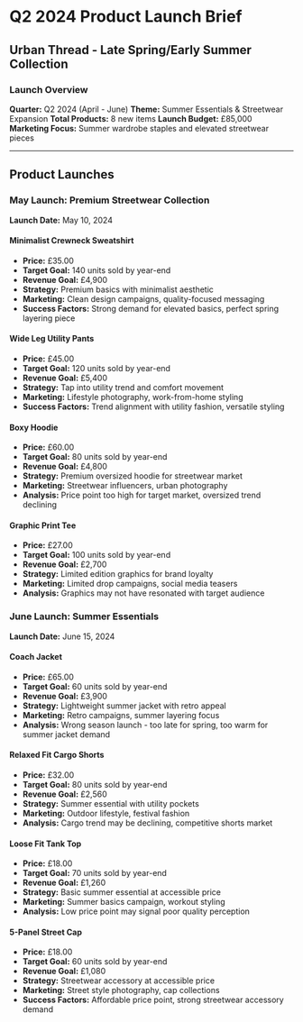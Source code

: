 # Q2 2024 Product Launch Brief
## Urban Thread - Late Spring/Early Summer Collection

### Launch Overview
**Quarter:** Q2 2024 (April - June)
**Theme:** Summer Essentials & Streetwear Expansion
**Total Products:** 8 new items
**Launch Budget:** £85,000
**Marketing Focus:** Summer wardrobe staples and elevated streetwear pieces

---

## Product Launches

### May Launch: Premium Streetwear Collection
**Launch Date:** May 10, 2024

#### Minimalist Crewneck Sweatshirt
- **Price:** £35.00
- **Target Goal:** 140 units sold by year-end
- **Revenue Goal:** £4,900
- **Strategy:** Premium basics with minimalist aesthetic
- **Marketing:** Clean design campaigns, quality-focused messaging
- **Success Factors:** Strong demand for elevated basics, perfect spring layering piece

#### Wide Leg Utility Pants
- **Price:** £45.00
- **Target Goal:** 120 units sold by year-end
- **Revenue Goal:** £5,400
- **Strategy:** Tap into utility trend and comfort movement
- **Marketing:** Lifestyle photography, work-from-home styling
- **Success Factors:** Trend alignment with utility fashion, versatile styling

#### Boxy Hoodie
- **Price:** £60.00
- **Target Goal:** 80 units sold by year-end
- **Revenue Goal:** £4,800
- **Strategy:** Premium oversized hoodie for streetwear market
- **Marketing:** Streetwear influencers, urban photography
- **Analysis:** Price point too high for target market, oversized trend declining

#### Graphic Print Tee
- **Price:** £27.00
- **Target Goal:** 100 units sold by year-end
- **Revenue Goal:** £2,700
- **Strategy:** Limited edition graphics for brand loyalty
- **Marketing:** Limited drop campaigns, social media teasers
- **Analysis:** Graphics may not have resonated with target audience

### June Launch: Summer Essentials
**Launch Date:** June 15, 2024

#### Coach Jacket
- **Price:** £65.00
- **Target Goal:** 60 units sold by year-end
- **Revenue Goal:** £3,900
- **Strategy:** Lightweight summer jacket with retro appeal
- **Marketing:** Retro campaigns, summer layering focus
- **Analysis:** Wrong season launch - too late for spring, too warm for summer jacket demand

#### Relaxed Fit Cargo Shorts
- **Price:** £32.00
- **Target Goal:** 80 units sold by year-end
- **Revenue Goal:** £2,560
- **Strategy:** Summer essential with utility pockets
- **Marketing:** Outdoor lifestyle, festival fashion
- **Analysis:** Cargo trend may be declining, competitive shorts market

#### Loose Fit Tank Top
- **Price:** £18.00
- **Target Goal:** 70 units sold by year-end
- **Revenue Goal:** £1,260
- **Strategy:** Basic summer essential at accessible price
- **Marketing:** Summer basics campaign, workout styling
- **Analysis:** Low price point may signal poor quality perception

#### 5-Panel Street Cap
- **Price:** £18.00
- **Target Goal:** 60 units sold by year-end
- **Revenue Goal:** £1,080
- **Strategy:** Streetwear accessory at accessible price
- **Marketing:** Street style photography, cap collections
- **Success Factors:** Affordable price point, strong streetwear accessory demand
